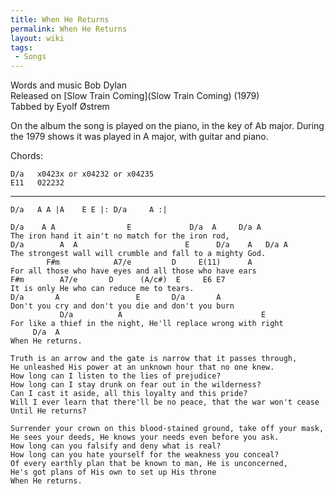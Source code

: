 ```yaml
---
title: When He Returns
permalink: When He Returns
layout: wiki
tags:
 - Songs
---
```


Words and music Bob Dylan  
Released on [Slow Train Coming](Slow Train Coming) (1979)  
Tabbed by Eyolf Østrem

On the album the song is played on the piano, in the key of Ab major.
During the 1979 shows it was played in A major, with guitar and piano.

Chords:

    D/a   x0423x or x04232 or x04235
    E11   022232

* * * * *

    D/a   A A |A    E E |: D/a     A :|

    D/a    A A                E             D/a  A     D/a A
    The iron hand it ain't no match for the iron rod,
    D/a        A  A                        E      D/a    A   D/a A
    The strongest wall will crumble and fall to a mighty God.
            F#m            A7/e         D     E(11)      A
    For all those who have eyes and all those who have ears
    F#m        A7/e       D      (A/c#)  E     E6 E7
    It is only He who can reduce me to tears.
    D/a       A                 E       D/a       A
    Don't you cry and don't you die and don't you burn
               D/a          A                               E
    For like a thief in the night, He'll replace wrong with right
         D/a  A
    When He returns.

    Truth is an arrow and the gate is narrow that it passes through,
    He unleashed His power at an unknown hour that no one knew.
    How long can I listen to the lies of prejudice?
    How long can I stay drunk on fear out in the wilderness?
    Can I cast it aside, all this loyalty and this pride?
    Will I ever learn that there'll be no peace, that the war won't cease
    Until He returns?

    Surrender your crown on this blood-stained ground, take off your mask,
    He sees your deeds, He knows your needs even before you ask.
    How long can you falsify and deny what is real?
    How long can you hate yourself for the weakness you conceal?
    Of every earthly plan that be known to man, He is unconcerned,
    He's got plans of His own to set up His throne
    When He returns.

